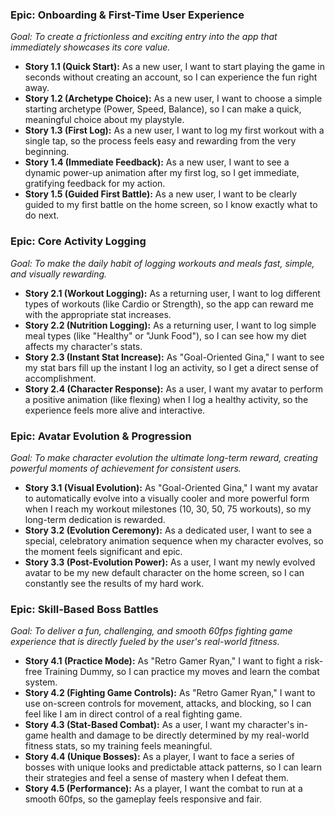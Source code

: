 ### **Epic: Onboarding & First-Time User Experience**

*Goal: To create a frictionless and exciting entry into the app that immediately showcases its core value.*

* **Story 1.1 (Quick Start):** As a new user, I want to start playing the game in seconds without creating an account, so I can experience the fun right away.  
* **Story 1.2 (Archetype Choice):** As a new user, I want to choose a simple starting archetype (Power, Speed, Balance), so I can make a quick, meaningful choice about my playstyle.  
* **Story 1.3 (First Log):** As a new user, I want to log my first workout with a single tap, so the process feels easy and rewarding from the very beginning.  
* **Story 1.4 (Immediate Feedback):** As a new user, I want to see a dynamic power-up animation after my first log, so I get immediate, gratifying feedback for my action.  
* **Story 1.5 (Guided First Battle):** As a new user, I want to be clearly guided to my first battle on the home screen, so I know exactly what to do next.

### **Epic: Core Activity Logging**

*Goal: To make the daily habit of logging workouts and meals fast, simple, and visually rewarding.*

* **Story 2.1 (Workout Logging):** As a returning user, I want to log different types of workouts (like Cardio or Strength), so the app can reward me with the appropriate stat increases.  
* **Story 2.2 (Nutrition Logging):** As a returning user, I want to log simple meal types (like "Healthy" or "Junk Food"), so I can see how my diet affects my character's stats.  
* **Story 2.3 (Instant Stat Increase):** As "Goal-Oriented Gina," I want to see my stat bars fill up the instant I log an activity, so I get a direct sense of accomplishment.  
* **Story 2.4 (Character Response):** As a user, I want my avatar to perform a positive animation (like flexing) when I log a healthy activity, so the experience feels more alive and interactive.

### **Epic: Avatar Evolution & Progression**

*Goal: To make character evolution the ultimate long-term reward, creating powerful moments of achievement for consistent users.*

* **Story 3.1 (Visual Evolution):** As "Goal-Oriented Gina," I want my avatar to automatically evolve into a visually cooler and more powerful form when I reach my workout milestones (10, 30, 50, 75 workouts), so my long-term dedication is rewarded.  
* **Story 3.2 (Evolution Ceremony):** As a dedicated user, I want to see a special, celebratory animation sequence when my character evolves, so the moment feels significant and epic.  
* **Story 3.3 (Post-Evolution Power):** As a user, I want my newly evolved avatar to be my new default character on the home screen, so I can constantly see the results of my hard work.

### **Epic: Skill-Based Boss Battles**

*Goal: To deliver a fun, challenging, and smooth 60fps fighting game experience that is directly fueled by the user's real-world fitness.*

* **Story 4.1 (Practice Mode):** As "Retro Gamer Ryan," I want to fight a risk-free Training Dummy, so I can practice my moves and learn the combat system.  
* **Story 4.2 (Fighting Game Controls):** As "Retro Gamer Ryan," I want to use on-screen controls for movement, attacks, and blocking, so I can feel like I am in direct control of a real fighting game.  
* **Story 4.3 (Stat-Based Combat):** As a user, I want my character's in-game health and damage to be directly determined by my real-world fitness stats, so my training feels meaningful.  
* **Story 4.4 (Unique Bosses):** As a player, I want to face a series of bosses with unique looks and predictable attack patterns, so I can learn their strategies and feel a sense of mastery when I defeat them.  
* **Story 4.5 (Performance):** As a player, I want the combat to run at a smooth 60fps, so the gameplay feels responsive and fair.